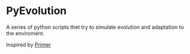 # PyEvolution

A series of python scripts thet try to simulate evolution and adaptation to the enviroment.

Inspired by <a href="https://www.youtube.com/channel/UCKzJFdi57J53Vr_BkTfN3uQ">Primer</a>
